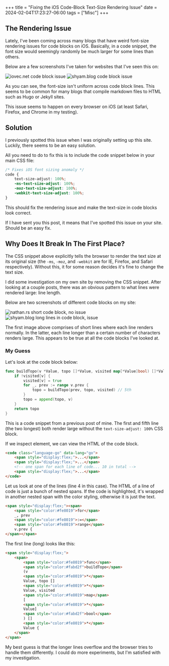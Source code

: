 +++
title = "Fixing the iOS Code-Block Text-Size Rendering Issue"
date = 2024-02-04T17:23:27-06:00
tags = ["Misc"]
+++


## The Rendering Issue

Lately, I've been coming across many blogs that have weird font-size rendering issues for code blocks on iOS. Basically, in a code snippet, the font size would seemingly randomly be much larger for some lines than others.

Below are a few screenshots I've taken for websites that I've seen this on:


<div class="two-columns">
<img alt="iovec.net code block issue" src="/images/IMG_9051.png">
<img alt="shyam.blog code block issue" src="/images/IMG_9057.png">
</div>

As you can see, the font-size isn't uniform across code block lines. This seems to be common for many blogs that compile markdown files to HTML such as Hugo or Jekyll sites.

This issue seems to happen on every browser on iOS (at least Safari, Firefox, and Chrome in my testing).

## Solution

I previously spotted this issue when I was originally setting up this site. Luckily, there seems to be an easy solution.

All you need to do to fix this is to include the code snippet below in your main CSS file:

```css
/* Fixes iOS font sizing anomaly */
code {
    text-size-adjust: 100%;
    -ms-text-size-adjust: 100%;
    -moz-text-size-adjust: 100%;
    -webkit-text-size-adjust: 100%;
}
```

This should fix the rendering issue and make the text-size in code blocks look correct. 

If I have sent you this post, it means that I've spotted this issue on your site. Should be an easy fix.

## Why Does It Break In The First Place?

The CSS snippet above explicitly tells the browser to render the text size at its original size (the `-ms`, `-moz`, and `-webkit` are for IE, Firefox, and Safari respectively). Without this, it for some reason decides it's fine to change the text size.

I did some investigation on my own site by removing the CSS snippet. After looking at a couple posts, there was an obvious pattern to what lines were rendered large: line length.

Below are two screenshots of different code blocks on my site:

<div class="two-columns">
<img alt="nathan.rs short code block, no issue" src="/images/IMG_9069.png">
<img alt="shyam.blog long lines in code block, issue" src="/images/IMG_9077.png">
</div>

The first image above comprises of short lines where each line renders normally. In the latter, each line longer than a certain number of characters renders large. This appears to be true at all the code blocks I've looked at.

### My Guess

Let's look at the code block below:

```go
func buildTopo(v *Value, topo []*Value, visited map[*Value]bool) []*Value { // 1st
	if !visited[v] {
		visited[v] = true
		for _, prev := range v.prev {
			topo = buildTopo(prev, topo, visited) // 5th
		}
		topo = append(topo, v)
	}
	return topo
}
```

This is a code snippet from a previous post of mine. The first and fifth line (the two longest) both render large without the `text-size-adjust: 100%` CSS block.

If we inspect element, we can view the HTML of the code block.

```html
<code class="language-go" data-lang="go">
    <span style="display:flex;">...</span>
    <span style="display:flex;">...</span>
    <!-- one span for each line of code... 10 in total -->
    <span style="display:flex;">...</span>
</code>
```

Let us look at one of the lines (line 4 in this case). The HTML of a line of code is just a bunch of nested spans. If the code is highlighted, it's wrapped in another nested span with the color styling, otherwise it is just the text. 

```html
<span style="display:flex;"><span>
    <span style="color:#fe8019">for</span>
    _, prev
    <span style="color:#fe8019">:=</span>
    <span style="color:#fe8019">range</span>
    v.prev {
</span></span>
```

The first line (long) looks like this:

```html
<span style="display:flex;">
    <span>
        <span style="color:#fe8019">func</span>
        <span style="color:#fabd2f">buildTopo</span>
        (v
        <span style="color:#fe8019">*</span>
        Value, topo []
        <span style="color:#fe8019">*</span>
        Value, visited
        <span style="color:#fe8019">map</span>
        [
        <span style="color:#fe8019">*</span>
        Value]
        <span style="color:#fabd2f">bool</span>
        ) []
        <span style="color:#fe8019">*</span>
        Value {
    </span>
</span>
```

My best guess is that the longer lines overflow and the browser tries to handle them differently. I could do more experiments, but I'm satisfied with my investigation.
